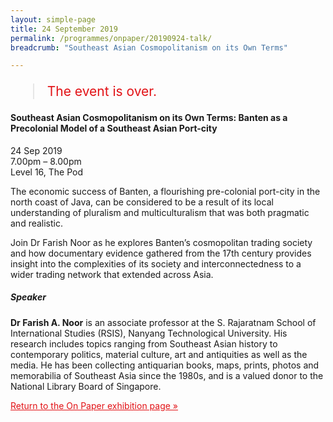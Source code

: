 ```yaml
---
layout: simple-page
title: 24 September 2019
permalink: /programmes/onpaper/20190924-talk/
breadcrumb: "Southeast Asian Cosmopolitanism on its Own Terms"

---
```


<blockquote style="color: #E21216; font-size: 150%;">The event is over.</blockquote>

#### Southeast Asian Cosmopolitanism on its Own Terms: Banten as a Precolonial Model of a Southeast Asian Port-city

24 Sep 2019<br>
7.00pm – 8.00pm<br>
Level 16, The Pod<br>

The economic success of Banten, a flourishing pre-colonial port-city in the north coast of Java, can be considered to be a result of its local understanding of pluralism and multiculturalism that was both pragmatic and realistic. 
 
Join Dr Farish Noor as he explores Banten’s cosmopolitan trading society and how documentary evidence gathered from the 17th century provides insight into the complexities of its society and interconnectedness to a wider trading network that extended across Asia.

##### Speaker
__Dr Farish A. Noor__ is an associate professor at the S. Rajaratnam School of International Studies (RSIS), Nanyang Technological University. His research includes topics ranging from Southeast Asian history to contemporary politics, material culture, art and antiquities as well as the media. He has been collecting antiquarian books, maps, prints, photos and memorabilia of Southeast Asia since the 1980s, and is a valued donor to the National Library Board of Singapore.

<a href="/exhibitions/past-exhibitions/onpaper/" style="color:#E21216;">Return to the On Paper exhibition page &#187;</a>
